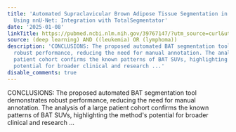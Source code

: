 ```yaml
---
title: 'Automated Supraclavicular Brown Adipose Tissue Segmentation in Computed Tomography
  Using nnU-Net: Integration with TotalSegmentator'
date: '2025-01-08'
linkTitle: https://pubmed.ncbi.nlm.nih.gov/39767147/?utm_source=curl&utm_medium=rss&utm_campaign=pubmed-2&utm_content=1byXLWG-5Hn0_qdLgZYpDfLA2UWGhGNgZGereuo1rJN2aoAQXP&fc=20220814223158&ff=20250109170933&v=2.18.0.post9+e462414
source: (deep learning) AND ((leukemia) OR (lymphoma))
description: 'CONCLUSIONS: The proposed automated BAT segmentation tool demonstrates
  robust performance, reducing the need for manual annotation. The analysis of a large
  patient cohort confirms the known patterns of BAT SUVs, highlighting the method''s
  potential for broader clinical and research ...'
disable_comments: true
---
```

CONCLUSIONS: The proposed automated BAT segmentation tool demonstrates robust performance, reducing the need for manual annotation. The analysis of a large patient cohort confirms the known patterns of BAT SUVs, highlighting the method's potential for broader clinical and research ...